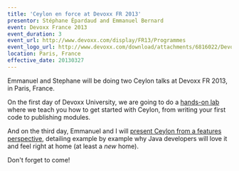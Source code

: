 ```yaml
---
title: 'Ceylon en force at Devoxx FR 2013'
presentor: Stéphane Épardaud and Emmanuel Bernard
event: Devoxx France 2013
event_duration: 3
event_url: http://www.devoxx.com/display/FR13/Programmes
event_logo_url: http://www.devoxx.com/download/attachments/6816022/DevoxxFR-2012-banniere-400-155.png
location: Paris, France
effective_date: 20130327
---
```

Emmanuel and Stephane will be doing two Ceylon talks at Devoxx FR 2013, in Paris, France.

On the first day of Devoxx University, we are going to do a [hands-on lab](http://www.devoxx.com/display/FR13/Les+mains+dans+le+Ceylon+++venez+coder+avec+les+auteurs+du+langage)
where we teach you how to get started with Ceylon, from writing your first code to publishing modules.

And on the third day, Emmanuel and I will [present Ceylon from a features perspective](http://www.devoxx.com/display/FR13/99+recettes+de+Ceylon),
detailing example by example why Java developers will love it and feel right at home (at least a _new_ home).

Don't forget to come!

